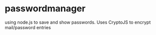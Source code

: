 # passwordmanager

using node.js to save and show passwords. Uses CryptoJS to encrypt mail/password entries
